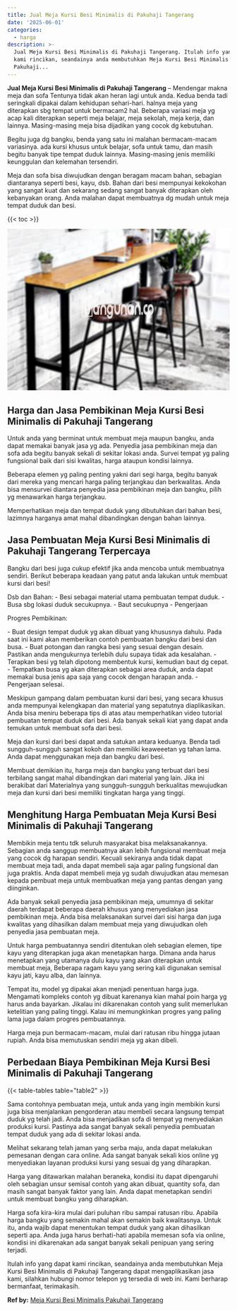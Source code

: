 ```yaml
---
title: Jual Meja Kursi Besi Minimalis di Pakuhaji Tangerang
date: '2025-06-01'
categories:
  - harga
description: >-
  Jual Meja Kursi Besi Minimalis di Pakuhaji Tangerang. Itulah info yang dapat
  kami rincikan, seandainya anda membutuhkan Meja Kursi Besi Minimalis di
  Pakuhaji...
---
```


**Jual Meja Kursi Besi Minimalis di Pakuhaji Tangerang** – Mendengar makna meja dan sofa Tentunya tidak akan heran lagi untuk anda. Kedua benda tadi seringkali dipakai dalam kehidupan sehari-hari. halnya meja yang diterapkan sbg tempat untuk bermacam2 hal. Beberapa variasi meja yg acap kali diterapkan seperti meja belajar, meja sekolah, meja kerja, dan lainnya. Masing-masing meja bisa dijadikan yang cocok dg kebutuhan.

Begitu juga dg bangku, benda yang satu ini malahan bermacam-macam variasinya. ada kursi khusus untuk belajar, sofa untuk tamu, dan masih begitu banyak tipe tempat duduk lainnya. Masing-masing jenis memiliki keunggulan dan kelemahan tersendiri.

Meja dan sofa bisa diwujudkan dengan beragam macam bahan, sebagian diantaranya seperti besi, kayu, dsb. Bahan dari besi mempunyai kekokohan yang sangat kuat dan sekarang sedang sangat banyak diterapkan oleh kebanyakan orang. Anda malahan dapat membuatnya dg mudah untuk meja tempat duduk dan besi.

{{< toc >}}

![Jual Meja Kursi Besi Minimalis di Pakuhaji Tangerang](/images/jual-meja-besi-murah11.png)

## Harga dan Jasa Pembikinan Meja Kursi Besi Minimalis di Pakuhaji Tangerang

Untuk anda yang berminat untuk membuat meja maupun bangku, anda dapat memakai banyak jasa yg ada. Penyedia jasa pembikinan meja dan sofa ada begitu banyak sekali di sekitar lokasi anda. Survei tempat yg paling fungsional baik dari sisi kwalitas, harga ataupun kondisi lainnya.

Beberapa elemen yg paling penting yakni dari segi harga, begitu banyak dari mereka yang mencari harga paling terjangkau dan berkwalitas. Anda bisa mensurvei diantara penyedia jasa pembikinan meja dan bangku, pilih yg menawarkan harga terjangkau.

Memperhatikan meja dan tempat duduk yang dibutuhkan dari bahan besi, lazimnya harganya amat mahal dibandingkan dengan bahan lainnya.

## Jasa Pembuatan Meja Kursi Besi Minimalis di Pakuhaji Tangerang Terpercaya

Bangku dari besi juga cukup efektif jika anda mencoba untuk membuatnya sendiri. Berikut beberapa keadaan yang patut anda lakukan untuk membuat kursi dari besi!

Dsb dan Bahan: - Besi sebagai material utama pembuatan tempat duduk. - Busa sbg lokasi duduk secukupnya. - Baut secukupnya - Pengerjaan

Progres Pembikinan:

\- Buat design tempat duduk yg akan dibuat yang khususnya dahulu. Pada saat ini kami akan memberikan contoh pembuatan bangku dari besi dan busa. - Buat potongan dan rangka besi yang sesuai dengan desain. Pastikan anda mengukurnya terlebih dulu supaya tidak ada kesalahan. - Terapkan besi yg telah dipotong membentuk kursi, kemudian baut dg cepat. - Tempatkan busa yg akan diterapkan sebagai area duduk, anda dapat memakai busa jenis apa saja yang cocok dengan harapan anda. - Pengerjaan selesai.

Meskipun gampang dalam pembuatan kursi dari besi, yang secara khusus anda mempunyai kelengkapan dan material yang sepatutnya diaplikasikan. Anda bisa meniru beberapa tips di atas atau memperhatikan video tutorial pembuatan tempat duduk dari besi. Ada banyak sekali kiat yang dapat anda temukan untuk membuat sofa dari besi.

Meja dan kursi dari besi dapat anda satukan antara keduanya. Benda tadi sungguh-sungguh sangat kokoh dan memiliki keaweeetan yg tahan lama. Anda dapat menggunakan meja dan bangku dari besi.

Membuat demikian itu, harga meja dan bangku yang terbuat dari besi terbilang sangat mahal dibandingkan dari material yang lain. Jika ini berakibat dari Materialnya yang sungguh-sungguh berkualitas mewujudkan meja dan kursi dari besi memiliki tingkatan harga yang tinggi.

## Menghitung Harga Pembuatan Meja Kursi Besi Minimalis di Pakuhaji Tangerang

Membikin meja tentu tdk seluruh masyarakat bisa melaksanakannya. Sebagian anda sanggup membuatnya akan lebih fungsional membuat meja yang cocok dg harapan sendiri. Kecuali sekiranya anda tidak dapat membuat meja tadi, anda dapat membeli saja agar paling fungsional dan juga praktis. Anda dapat membeli meja yg sudah diwujudkan atau memesan kepada pembuat meja untuk membuatkan meja yang pantas dengan yang diinginkan.

Ada banyak sekali penyedia jasa pembikinan meja, umumnya di sekitar daerah terdapat beberapa daerah khusus yang menyediakan jasa pembikinan meja. Anda bisa melaksanakan survei dari sisi harga dan juga kwalitas yang dihasilkan dalam membuat meja yang diwujudkan oleh penyedia jasa pembuatan meja.

Untuk harga pembuatannya sendiri ditentukan oleh sebagian elemen, tipe kayu yang diterapkan juga akan menetapkan harga. Dimana anda harus menetapkan yang utamanya dulu kayu yang akan diterapkan untuk membuat meja, Beberapa ragam kayu yang sering kali digunakan semisal kayu jati, kayu alba, dan lainnya.

Tempat itu, model yg dipakai akan menjadi penentuan harga juga. Mengamati kompleks contoh yg dibuat karenanya kian mahal poin harga yg harus anda bayarkan. Jikalau ini dikarenakan contoh yang sulit memerlukan ketelitian yang paling tinggi. Kalau ini memungkinkan progres yang paling lama juga dalam progres pembuatannya.

Harga meja pun bermacam-macam, mulai dari ratusan ribu hingga jutaan rupiah. Anda bisa memutuskan sendiri meja yg akan dibeli.

## Perbedaan Biaya Pembikinan Meja Kursi Besi Minimalis di Pakuhaji Tangerang

{{< table-tables table="table2" >}}

Sama contohnya pembuatan meja, untuk anda yang ingin membikin kursi juga bisa menjalankan pengorderan atau membeli secara langsung tempat duduk yg telah jadi. Anda bisa menjadikan sofa di tempat yg menyediakan produksi kursi. Pastinya ada sangat banyak sekali penyedia pembuatan tempat duduk yang ada di sekitar lokasi anda.

Melihat sekarang telah jaman yang serba maju, anda dapat melakukan pemesanan dengan cara online. Ada sangat banyak sekali kios online yg menyediakan layanan produksi kursi yang sesuai dg yang diharapkan.

Harga yang ditawarkan malahan beraneka, kondisi itu dapat dipengaruhi oleh sebagian unsur semisal contoh yang akan dibuat, quantity sofa, dan masih sangat banyak faktor yang lain. Anda dapat menetapkan sendiri untuk membuat bangku yang diharapkan.

Harga sofa kira-kira mulai dari puluhan ribu sampai ratusan ribu. Apabila harga bangku yang semakin mahal akan semakin baik kwalitasnya. Untuk itu, anda wajib dapat menentukan tempat duduk yang akan dihasilkan seperti apa. Anda juga harus berhati-hati apabila memesan sofa via online, kondisi ini dikarenakan ada sangat banyak sekali penipuan yang sering terjadi.

Itulah info yang dapat kami rincikan, seandainya anda membutuhkan Meja Kursi Besi Minimalis di Pakuhaji Tangerang dapat mengaplikasikan jasa kami, silahkan hubungi nomor telepon yg tersedia di web ini. Kami berharap bermanfaat, terimakasih.

**Ref by:** [Meja Kursi Besi Minimalis Pakuhaji Tangerang](https://id.wikipedia.org/wiki/Meja)
